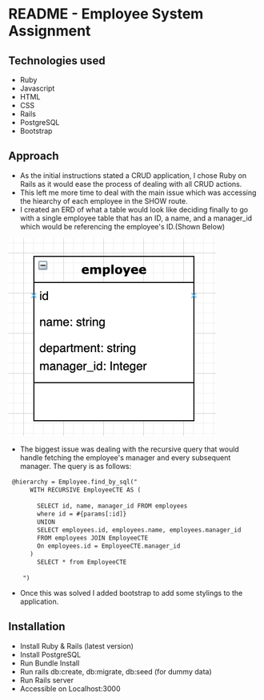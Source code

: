 # README - Employee System Assignment 

## Technologies used
- Ruby
- Javascript
- HTML
- CSS
- Rails 
- PostgreSQL
- Bootstrap


## Approach
- As the initial instructions stated a CRUD application, I chose Ruby on Rails as it would ease the process of dealing with all CRUD actions.
- This left me more time to deal with the main issue which was accessing the hiearchy of each employee in the SHOW route. 
- I created an ERD of what a table would look like deciding finally to go with a single employee table that has an ID, a name, and a manager_id which would be referencing the employee's ID.(Shown Below) 

![ALT text](public/erd.png)

- The biggest issue was dealing with the recursive query that would handle fetching the employee's manager and every subsequent manager. The query is as follows: 

```
 @hierarchy = Employee.find_by_sql("
      WITH RECURSIVE EmployeeCTE AS (

        SELECT id, name, manager_id FROM employees 
        where id = #{params[:id]}
        UNION 
        SELECT employees.id, employees.name, employees.manager_id
        FROM employees JOIN EmployeeCTE
        On employees.id = EmployeeCTE.manager_id
      )
        SELECT * from EmployeeCTE
     
    ")
```

- Once this was solved I added bootstrap to add some stylings to the application. 

## Installation 
- Install Ruby & Rails (latest version)
- Install PostgreSQL
- Run Bundle Install
- Run rails db:create, db:migrate, db:seed (for dummy data)
- Run Rails server 
- Accessible on Localhost:3000
